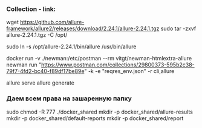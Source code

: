 ### Collection - link:

wget https://github.com/allure-framework/allure2/releases/download/2.24.1/allure-2.24.1.tgz
sudo tar -zxvf allure-2.24.1.tgz -C /opt/

sudo ln -s /opt/allure-2.24.1/bin/allure /usr/bin/allure

docker run -v ./newman:/etc/postman --rm vitgt/newman-htmlextra-allure newman run "https://www.postman.com/collections/29800373-595b2c38-79f7-4fd2-bc40-f89df17be89e" -k -e "reqres_env.json" -r cli,allure



allure serve
allure generate

### Даем всем права на зашаренную папку
sudo chmod -R 777 ./docker_shared
mkdir -p docker_shared/allure-results
mkdir -p docker_shared/default-reports
mkdir -p docker_shared/report
